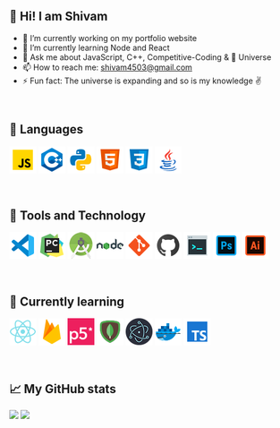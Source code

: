 ## 👋 Hi! I am Shivam 

<!--
**wandering-sage/wandering-sage** is a ✨ _special_ ✨ repository because its `README.md` (this file) appears on your GitHub profile.

Here are some ideas to get you started:
-->

- 🔭 I’m currently working on my portfolio website
- 🌱 I’m currently learning Node and React
- 💬 Ask me about JavaScript, C++, Competitive-Coding & 🌌 Universe
- 📫 How to reach me: shivam4503@gmail.com
- ⚡ Fun fact: The universe is expanding and so is my knowledge ✌️

<br/>

## 📜 Languages
![Java Script](/images/javascript.png "JavaScript")
![C++](/images/c++.png "C++")
![python](/images/python.png "Python")
![html](/images/html.png "HTML")
![css](/images/css.png "CSS")
![java](/images/java.png "Java")

<br/>

## 📡 Tools and Technology 
![vs code](/images/vs%20code.png "VS Code")
![pycharm](/images/pycharm.png "Py Charm")
![android studio](/images/android%20studio.png "Android Studio")
![nodejs](/images/nodejs.png "Node JS")
![git](/images/git.png "Git")
![github](/images/github.png "GitHub")
![terminal](/images/terminal.png "Terminal")
![Photoshop](/images/adobe%20photoshop.png "Photoshop")
![Illustrator](/images/adobe%20illustrator.png "Illustrator")

<br/>

## 📑 Currently learning
![react](/images/react.png "React")
![firebase](/images/firebase.png "Firebase")
<img src="/images/p5js.png" width="48" title="p5.js">
![mongodb](/images/mongodb.png "MongoDB")
![electron](/images/electron.png "Electron")
![docker](/images/docker.png "Docker")
![type script](/images/typescript.png "TypeScript")

<br/>

## 📈&nbsp;My GitHub stats
<img src="https://github-readme-stats.vercel.app/api?username=wandering-sage&show_icons=true&theme=dracula&count_private=true&show_icons=true&hide_title=true"/>
<img src="https://komarev.com/ghpvc/?username=wandering-sage&label=Profile+Views&color=2e8b57&style=flat" /></a>
